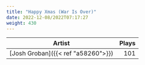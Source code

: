 ```yaml
---
title: "Happy Xmas (War Is Over)"
date: 2022-12-08/2022T07:17:27
weight: 430
---
```




 Artist | Plays 
----- | -----:
[Josh Groban]({{< ref "a58260">}}) | 101
